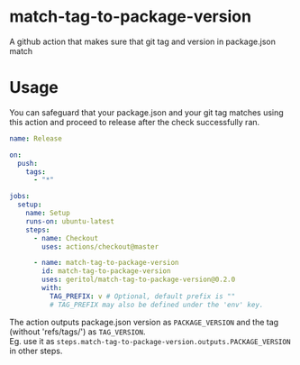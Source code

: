 # match-tag-to-package-version

A github action that makes sure that git tag and version in package.json match

# Usage

You can safeguard that your package.json and your git tag matches using this action and proceed to release after the check successfully ran.

```yaml
name: Release

on:
  push:
    tags:
      - "*"

jobs:
  setup:
    name: Setup
    runs-on: ubuntu-latest
    steps:
      - name: Checkout
        uses: actions/checkout@master

      - name: match-tag-to-package-version
        id: match-tag-to-package-version
        uses: geritol/match-tag-to-package-version@0.2.0
        with:
          TAG_PREFIX: v # Optional, default prefix is ""
          # TAG_PREFIX may also be defined under the 'env' key.
```

The action outputs package.json version as `PACKAGE_VERSION` and the tag (without 'refs/tags/') as `TAG_VERSION`.  
Eg. use it as `steps.match-tag-to-package-version.outputs.PACKAGE_VERSION` in other steps.
